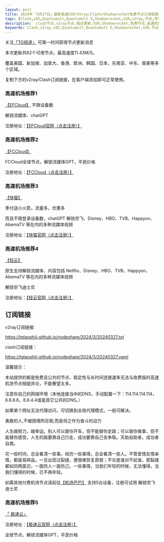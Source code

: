 ```yaml
---
layout: post
title: 2024年「3月27日」最新高速SSR/V2ray/Clash/Shadowrocket免费节点订阅链接
tags: [Clash,iOS,Quantumult,Quantumult X,Shadowrocket,SSR,v2ray,节点,苹果,小火箭,订阅链,高速免费节点,V2ray,clash,ss,ssr,trojan,vmess,免费节点,翻墙必备,免费节点,科学上网]
description:  clash节点,v2ray节点,每日更新,SSR,Shadowrocket,免费节点,高速机场推荐
keywords: Clash,v2ray,iOS,Quantumult,Quantumult X,Shadowrocket,SSR,节点,苹果,小火箭,订阅链接,高速免费节点,V2ray,clash,ss,ssr,trojan,vmess,翻墙必备,免费节点,科学上网, 
---
```

关注[「TG频道」](https://t.me/+Nz3-ybO4nwMzMDU1) 可第一时间获得节点更新消息

本次更新共62个可用节点，最高速度11.43M/S。

覆盖美国、新加坡、加拿大、香港、欧洲、韩国、日本、东南亚、中东、南美等多个区域。

复制下方的v2ray/Clash订阅链接，在客户端添加即可正常使用。

###  高速机场推荐1

[【EFCloud】](https://www.easyfastcloud.com/#/register?code=zZbUVKvu)
不限设备数

解锁流媒体、chatGPT

注册地址：[【EFCloud官网（点击注册）】](https://www.easyfastcloud.com/#/register?code=zZbUVKvu)

###  高速机场推荐2

[【FCCloud】](https://www.fastconnectcloud1.com/#/register?code=qGNvJ8Oy)

FCCloud全球节点，解锁流媒体GPT，平民价格

注册地址：[【FCCloud（点击注册）】](https://www.fastconnectcloud1.com/#/register?code=qGNvJ8Oy)

### 高速机场推荐3

[【快猫】](https://cf1.ikuaimao.world/#/register?code=TTaIXhNs)

季付送小火箭，流量多，优惠多

而且不限登录设备数，chatGPT 解锁奈飞、Disney、HBO、TVB、Happyon、AbemaTV 等在内的多种流媒体视频

注册地址：[【快猫官网（点击注册）】](https://cf1.ikuaimao.world/#/register?code=TTaIXhNs)

###  高速机场推荐4 

 [【轻云】](https://qingyun.world/#/register?code=C5zOLvph)

原生支持解锁流媒体，内容包括 Netflix、Disney、HBO、TVB、Happyon、AbemaTV 等在内的多种流媒体视频

解锁奈飞迪士尼

注册地址：[【轻云官网（点击注册）】](https://qingyun.world/#/register?code=C5zOLvph)

##  订阅链接

v2ray订阅链接:

https://tglaoshiji.github.io/nodeshare/2024/3/20240327.txt

clash订阅链接：

https://tglaoshiji.github.io/nodeshare/2024/3/20240327.yaml

温馨提示：

本站提供的都是免费且公共的节点，稳定性与长时间连接速率无法与收费版的高速机场节点相提并论，不能奢望太多。

注意你自己的网络环境（本地连接当中的DNS，手动配置一下：114.114.114.114，8.8.8.8，8.8.4.4或是其它公共的DNS。）

如果某个网址无法代理访问，可切换到全局代理模式，一般可解决。

勇敢的人,不被困境所压倒,而是将之作为奋斗的动力

人生越努力，越幸运。别人可以替你开车，但不能替你走路；可以替你做事，但不能替你感受。人生的路要靠自己行走，成功要靠自己去争取。天助自助者，成功者自救。

花一些时间，总会看清一些事。经历一些事情，总会看清一些人。不管爱情友情亲情，都是易碎品，一旦出现过裂缝，便很难恢复原貌；不论是谁对不起谁，那裂缝都如同两面刃，一面伤人一面伤己。一些事情，当我们年轻的时候，无法懂得，当我们懂得的时候，已不再年轻。
 
如需其他付费机场节点请前往[【机场巴巴】](https://cf1.ikuaimao.world/#/register?code=TTaIXhNs)
支持5台设备，注册可试用
解锁奈飞迪士尼

###  高速机场推荐5 

[「 极速云」](https://www.xn--mes358acgm99l.net/#/register?code=uDjEZfAr)

注册地址：[【极速云官网（点击注册）】](https://www.xn--mes358acgm99l.net/#/register?code=uDjEZfAr)

全球节点，解锁流媒体GPT，平民价格
